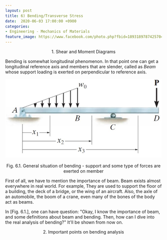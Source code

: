 ```yaml
---
layout: post
title: 6) Bending/Transverse Stress
date:  2020-06-03 17:00:00 +0900
categories:
- Engineering - Mechanics of Materials
feature_image: https://www.facebook.com/photo.php?fbid=1893189787425704&set=a.1893187554092594&type=3&theater
---
```


<center>1. Shear and Moment Diagrams</center>

Bending is somewhat longitudinal phenomenon. In that point one can get a longitudinal reference axis and members that are slender, called as *Beam* whose support loading is exerted on perpendicular to reference axis.

![useful image](https://raw.githubusercontent.com/brandonkim12/brandonkim12.github.io/master/assets/mechanics_of_materials/fig_74.JPG)

<center>Fig. 6.1. General situation of bending - support and some type of forces are exerted on member</center>

First of all, we have to mention the importance of beam. Beam exists almost everywhere in real world. For example, They are used to support the floor of a building, the deck of a bridge, or the wing of an aircraft. Also, the axle of an automobile, the boom of a crane, even many of the bones of the body act as beams.

In [Fig. 6.1.], one can have question: "Okay, I know the importance of beam, and some definitions about beam and bending. Then, how can I dive into the real analysis of bending?" It'll be shown from now on.

<center>2. Important points on bending analysis</center>
